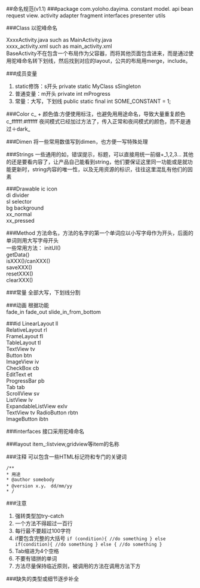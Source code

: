 ##命名规范(v1.1)
###package
	com.yoloho.dayima.
	                  constant
	                  model.
	                        api
	                        bean
	                        request
	                  view.
	                       activity
	                       adapter
	                       fragment
	                       interfaces
	                  presenter
	                  utils
	                  
###Class
以驼峰命名  

XxxxActivity.java such as MainActivity.java  
xxxx_activity.xml such as main_activity.xml  
BaseActivity不在包含一个布局作为父容器，而将其他页面包含进来，而是通过使用驼峰命名转下划线，然后找到对应的layout，公共的布局用merge，include。

###成员变量
1. static修饰：s开头 private static MyClass sSingleton
2. 普通变量：m开头 private int mProgress
3. 常量：大写，下划线 public static final int SOME_CONSTANT = 1;

###Color
c_ + 颜色值:方便使用标注，也避免用用途命名，导致大量重复颜色
c_ffffff:\#ffffff
夜间模式已经加过方法了，传入正常和夜间模式的颜色，而不是通过＋dark\_

###Dimen
将一些常用数值写到dimen，也方便一写特殊处理

###Strings
一些通用的如，错误提示，标题，可以直接用统一前缀+_1,2,3...
其他的还是要看内容了，让产品自己能看到string，他们要保证这里同一功能或是就功能更新时，string内容的唯一性，以及无用资源的标识，往往这里混乱有他们的因素

###Drawable
ic icon  
di divider  
sl selector  
bg background  
xx_normal  
xx_pressed

###Method
方法命名，方法的名字的第一个单词应以小写字母作为开头，后面的单词则用大写字母开头  
一些常用方法：
initUI()  
getData()  
isXXX()/canXXX()  
saveXXX()  
resetXXX()  
clearXXX()

###常量
全部大写，下划线分割

###动画
根据功能  
fade_in  fade_out slide_in_from_bottom

###id
LinearLayout ll  
RelativeLayout rl  
FrameLayout fl  
TableLayout tl  
TextView tv  
Button btn  
ImageView iv  
CheckBox cb  
EditText et  
ProgressBar pb  
Tab tab   
ScrollView sv  
ListView lv  
ExpandableListView exlv  
TextView tv
RadioButton rbtn  
ImageButton ibtn

###interfaces
接口采用驼峰命名

###layout
item_:listview,gridview等item的名称

###注释
可以包含一些HTML标记符和专门的关键词

	/**
	* 用途
	* @author somebody
	* @version x.y， dd/mm/yy
	* /

###注意
1. 强转类型加try-catch
2. 一个方法不得超过一百行
3. 每行最不要超过100字符
4. if要包含完整的大括号
	`if (condition){
		 //do something
	 } else if(condition){
	 	 //do something
	 } else {
	 	 //do something
	 }`
5. Tab缩进为4个空格
6. 不要有错拼的单词
7. 方法尽量保持临近原则，被调用的方法在调用方法下方

###缺失的类型或细节逐步补全